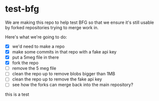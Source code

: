 # test-bfg

We are making this repo to help test BFG so that we ensure it's still usable by forked repositories trying to merge work in.

Here's what we're going to do:

- [x] we'd need to make a repo
- [x] make some commits in that repo with a fake api key
- [x] put a 5meg file in there
- [x] fork the repo
- [ ] remove the 5 meg file
- [ ] clean the repo up to remove blobs bigger than 1MB
- [ ] clean the repo up to remove the fake api key
- [ ] see how the forks can merge back into the main repository?

this is a test
